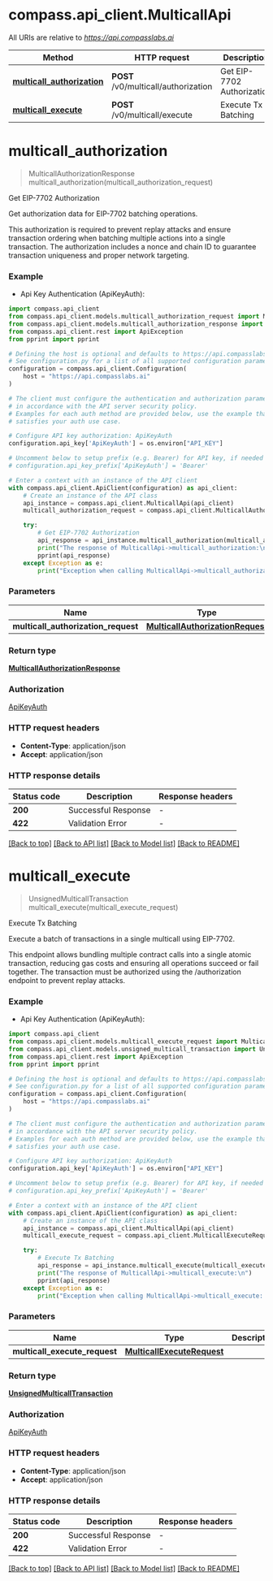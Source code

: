 # compass.api_client.MulticallApi

All URIs are relative to *https://api.compasslabs.ai*

Method | HTTP request | Description
------------- | ------------- | -------------
[**multicall_authorization**](MulticallApi.md#multicall_authorization) | **POST** /v0/multicall/authorization | Get EIP-7702 Authorization
[**multicall_execute**](MulticallApi.md#multicall_execute) | **POST** /v0/multicall/execute | Execute Tx Batching


# **multicall_authorization**
> MulticallAuthorizationResponse multicall_authorization(multicall_authorization_request)

Get EIP-7702 Authorization

Get authorization data for EIP-7702 batching operations.

This authorization is required to prevent replay attacks and ensure transaction
ordering when batching multiple actions into a single transaction. The authorization
includes a nonce and chain ID to guarantee transaction uniqueness and proper network
targeting.

### Example

* Api Key Authentication (ApiKeyAuth):

```python
import compass.api_client
from compass.api_client.models.multicall_authorization_request import MulticallAuthorizationRequest
from compass.api_client.models.multicall_authorization_response import MulticallAuthorizationResponse
from compass.api_client.rest import ApiException
from pprint import pprint

# Defining the host is optional and defaults to https://api.compasslabs.ai
# See configuration.py for a list of all supported configuration parameters.
configuration = compass.api_client.Configuration(
    host = "https://api.compasslabs.ai"
)

# The client must configure the authentication and authorization parameters
# in accordance with the API server security policy.
# Examples for each auth method are provided below, use the example that
# satisfies your auth use case.

# Configure API key authorization: ApiKeyAuth
configuration.api_key['ApiKeyAuth'] = os.environ["API_KEY"]

# Uncomment below to setup prefix (e.g. Bearer) for API key, if needed
# configuration.api_key_prefix['ApiKeyAuth'] = 'Bearer'

# Enter a context with an instance of the API client
with compass.api_client.ApiClient(configuration) as api_client:
    # Create an instance of the API class
    api_instance = compass.api_client.MulticallApi(api_client)
    multicall_authorization_request = compass.api_client.MulticallAuthorizationRequest() # MulticallAuthorizationRequest | 

    try:
        # Get EIP-7702 Authorization
        api_response = api_instance.multicall_authorization(multicall_authorization_request)
        print("The response of MulticallApi->multicall_authorization:\n")
        pprint(api_response)
    except Exception as e:
        print("Exception when calling MulticallApi->multicall_authorization: %s\n" % e)
```



### Parameters


Name | Type | Description  | Notes
------------- | ------------- | ------------- | -------------
 **multicall_authorization_request** | [**MulticallAuthorizationRequest**](MulticallAuthorizationRequest.md)|  | 

### Return type

[**MulticallAuthorizationResponse**](MulticallAuthorizationResponse.md)

### Authorization

[ApiKeyAuth](../README.md#ApiKeyAuth)

### HTTP request headers

 - **Content-Type**: application/json
 - **Accept**: application/json

### HTTP response details

| Status code | Description | Response headers |
|-------------|-------------|------------------|
**200** | Successful Response |  -  |
**422** | Validation Error |  -  |

[[Back to top]](#) [[Back to API list]](../README.md#documentation-for-api-endpoints) [[Back to Model list]](../README.md#documentation-for-models) [[Back to README]](../README.md)

# **multicall_execute**
> UnsignedMulticallTransaction multicall_execute(multicall_execute_request)

Execute Tx Batching

Execute a batch of transactions in a single multicall using EIP-7702.

This endpoint allows bundling multiple contract calls into a single atomic
transaction, reducing gas costs and ensuring all operations succeed or fail
together. The transaction must be authorized using the /authorization endpoint to
prevent replay attacks.

### Example

* Api Key Authentication (ApiKeyAuth):

```python
import compass.api_client
from compass.api_client.models.multicall_execute_request import MulticallExecuteRequest
from compass.api_client.models.unsigned_multicall_transaction import UnsignedMulticallTransaction
from compass.api_client.rest import ApiException
from pprint import pprint

# Defining the host is optional and defaults to https://api.compasslabs.ai
# See configuration.py for a list of all supported configuration parameters.
configuration = compass.api_client.Configuration(
    host = "https://api.compasslabs.ai"
)

# The client must configure the authentication and authorization parameters
# in accordance with the API server security policy.
# Examples for each auth method are provided below, use the example that
# satisfies your auth use case.

# Configure API key authorization: ApiKeyAuth
configuration.api_key['ApiKeyAuth'] = os.environ["API_KEY"]

# Uncomment below to setup prefix (e.g. Bearer) for API key, if needed
# configuration.api_key_prefix['ApiKeyAuth'] = 'Bearer'

# Enter a context with an instance of the API client
with compass.api_client.ApiClient(configuration) as api_client:
    # Create an instance of the API class
    api_instance = compass.api_client.MulticallApi(api_client)
    multicall_execute_request = compass.api_client.MulticallExecuteRequest() # MulticallExecuteRequest | 

    try:
        # Execute Tx Batching
        api_response = api_instance.multicall_execute(multicall_execute_request)
        print("The response of MulticallApi->multicall_execute:\n")
        pprint(api_response)
    except Exception as e:
        print("Exception when calling MulticallApi->multicall_execute: %s\n" % e)
```



### Parameters


Name | Type | Description  | Notes
------------- | ------------- | ------------- | -------------
 **multicall_execute_request** | [**MulticallExecuteRequest**](MulticallExecuteRequest.md)|  | 

### Return type

[**UnsignedMulticallTransaction**](UnsignedMulticallTransaction.md)

### Authorization

[ApiKeyAuth](../README.md#ApiKeyAuth)

### HTTP request headers

 - **Content-Type**: application/json
 - **Accept**: application/json

### HTTP response details

| Status code | Description | Response headers |
|-------------|-------------|------------------|
**200** | Successful Response |  -  |
**422** | Validation Error |  -  |

[[Back to top]](#) [[Back to API list]](../README.md#documentation-for-api-endpoints) [[Back to Model list]](../README.md#documentation-for-models) [[Back to README]](../README.md)

